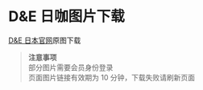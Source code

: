 # D&E 日咖图片下载
[D&E 日本官网](https://superjunior-dne.jp/)原图下载

> **注意事项**  
> 部分图片需要会员身份登录  
> 页面图片链接有效期为 10 分钟，下载失败请刷新页面